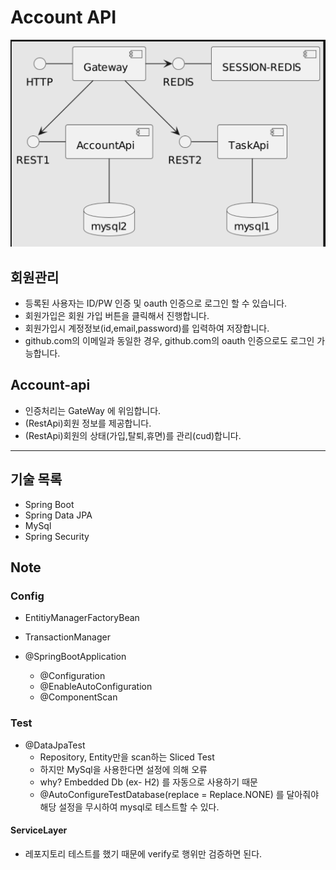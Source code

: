 # Account API

![](./img/1.png)

## 회원관리
- 등록된 사용자는 ID/PW 인증 및 oauth 인증으로 로그인 할 수 있습니다.
- 회원가입은 회원 가입 버튼을 클릭해서 진행합니다.
- 회원가입시 계정정보(id,email,password)를 입력하여 저장합니다.
- github.com의 이메일과 동일한 경우, github.com의 oauth 인증으로도 로그인 가능합니다.

## Account-api

- 인증처리는 GateWay 에 위임합니다.
- (RestApi)회원 정보를 제공합니다.
- (RestApi)회원의 상태(가입,탈퇴,휴면)를 관리(cud)합니다.

---

## 기술 목록

- Spring Boot
- Spring Data JPA
- MySql
- Spring Security


## Note

### Config

- EntitiyManagerFactoryBean
- TransactionManager

- @SpringBootApplication
  - @Configuration
  - @EnableAutoConfiguration
  - @ComponentScan


### Test

- @DataJpaTest
  - Repository, Entity만을 scan하는 Sliced Test
  - 하지만 MySql을 사용한다면 설정에 의해 오류
  - why? Embedded Db (ex- H2) 를 자동으로 사용하기 때문
  - @AutoConfigureTestDatabase(replace = Replace.NONE) 를 달아줘야 해당 설정을 무시하여 mysql로 테스트할 수 있다.

#### ServiceLayer

- 레포지토리 테스트를 했기 때문에 verify로 행위만 검증하면 된다.